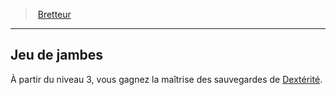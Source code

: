 ﻿---
!GenericItem
Id: fighter_swordsman_hd.md#jeu-de-jambes
ParentLink: fighter_swordsman_hd.md#bretteur
Name: Jeu de jambes
ParentName: Bretteur
NameLevel: 2
Attributes:
  Name: Jeu de jambes
  Markdown: >+
    ## <!--Name-->Jeu de jambes<!--/Name-->


    À partir du niveau 3, vous gagnez la maîtrise des sauvegardes de [Dextérité](hd_abilities_dexterity.md).

AttributesDictionary: >+
  Name: Jeu de jambes

  Markdown: >+

    ## <!--Name-->Jeu de jambes<!--/Name-->





    À partir du niveau 3, vous gagnez la maîtrise des sauvegardes de [Dextérité](hd_abilities_dexterity.md).



---
> [Bretteur](hd_fighter_swordsman.md)

---

## Jeu de jambes

À partir du niveau 3, vous gagnez la maîtrise des sauvegardes de [Dextérité](hd_abilities_dexterity.md).


